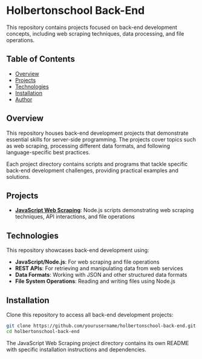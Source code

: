 # Holbertonschool Back-End

This repository contains projects focused on back-end development concepts, including web scraping techniques, data processing, and file operations.

## Table of Contents

- [Overview](#overview)
- [Projects](#projects)
- [Technologies](#technologies)
- [Installation](#installation)
- [Author](#author)

## Overview

This repository houses back-end development projects that demonstrate essential skills for server-side programming. The projects cover topics such as web scraping, processing different data formats, and following language-specific best practices.

Each project directory contains scripts and programs that tackle specific back-end development challenges, providing practical examples and solutions.

## Projects

- **[JavaScript Web Scraping](./javascript-web_scraping)**: Node.js scripts demonstrating web scraping techniques, API interactions, and file operations

## Technologies

This repository showcases back-end development using:

- **JavaScript/Node.js**: For web scraping and file operations
- **REST APIs**: For retrieving and manipulating data from web services
- **Data Formats**: Working with JSON and other structured data formats
- **File System Operations**: Reading and writing files using Node.js

## Installation

Clone this repository to access all back-end development projects:

```bash
git clone https://github.com/yourusername/holbertonschool-back-end.git
cd holbertonschool-back-end
```

The JavaScript Web Scraping project directory contains its own README with specific installation instructions and dependencies.
